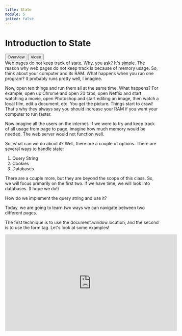```yaml
---
title: State
module: 5
jotted: false
---
```


# Introduction to State

<div class="tab">
  <button class="tablinks active" onclick="openTab(event, 'Overview')">Overview</button>
  <button class="tablinks" onclick="openTab(event, 'Video')">Video</button>
</div>
<div id="Overview" class="tabcontent" style="display:block">
<div class="tabhtml" markdown="1">
Web pages do not keep track of state.  Why, you ask?  It's simple.  The reason why web pages do not keep track is because of memory usage.  So, think about your computer and its RAM.  What happens when you run one program?  It probably runs pretty well, I imagine.  

Now, open ten things and run them all at the same time.  What happens?  For example, open up Chrome and open 20 tabs, open Netflix and start watching a movie, open Photoshop and start editing an image, then watch a local film, edit a document, etc.  You get the picture.  Things start to crawl!  That's why they always say you should increase your RAM if you want your computer to run faster.

Now imagine all the users on the internet.  If we were to try and keep track of all usage from page to page, imagine how much memory would be needed.  The web server would not function well.

So, what can we do about it?  Well, there are a couple of options. There are several ways to handle state: 

1. Query String
2. Cookies
3. Databases

There are a couple more, but they are beyond the scope of this class.   So, we will focus primarily on the first two.  If we have time, we will look into databases. (I hope we do!)

How do we implement the query string and use it?

Today, we are going to learn two ways we can navigate between two different pages.

The first technique is to use the document.window.location, and the second is to use the form tag. Let's look at some examples!
</div>
</div>

<div id="Video" class="tabcontent">
<div class="tabhtml" markdown="1">
<div class="embed-responsive embed-responsive-16by9"><iframe width="560" height="315" src="https://www.youtube.com/embed/YMpXA-xq5Ak" frameborder="0" allow="accelerometer; autoplay; encrypted-media; gyroscope; picture-in-picture" allowfullscreen></iframe></div>
</div>
</div>
